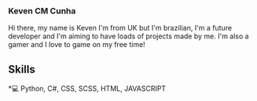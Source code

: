 ### Keven CM Cunha

Hi there, my name is Keven I'm from UK but I'm brazilian, I'm a future developer and I'm aiming to have loads of projects made by me. I'm also a gamer and I love to game on my free time!

## Skills
*💻 Python, C#, CSS, SCSS, HTML, JAVASCRIPT
